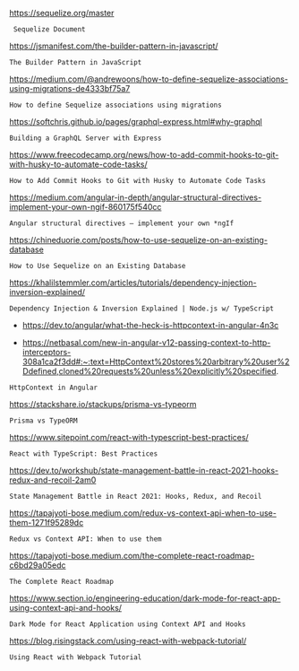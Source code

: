 https://sequelize.org/master
```
 Sequelize Document
```


https://jsmanifest.com/the-builder-pattern-in-javascript/
```
The Builder Pattern in JavaScript
```


https://medium.com/@andrewoons/how-to-define-sequelize-associations-using-migrations-de4333bf75a7
```
How to define Sequelize associations using migrations
```

https://softchris.github.io/pages/graphql-express.html#why-graphql

```
Building a GraphQL Server with Express
```


https://www.freecodecamp.org/news/how-to-add-commit-hooks-to-git-with-husky-to-automate-code-tasks/

```
How to Add Commit Hooks to Git with Husky to Automate Code Tasks
```


https://medium.com/angular-in-depth/angular-structural-directives-implement-your-own-ngif-860175f540cc

```
Angular structural directives — implement your own *ngIf
```

https://chineduorie.com/posts/how-to-use-sequelize-on-an-existing-database

```
How to Use Sequelize on an Existing Database
```

https://khalilstemmler.com/articles/tutorials/dependency-injection-inversion-explained/

```
Dependency Injection & Inversion Explained | Node.js w/ TypeScript
```

-  https://dev.to/angular/what-the-heck-is-httpcontext-in-angular-4n3c

-  https://netbasal.com/new-in-angular-v12-passing-context-to-http-interceptors-308a1ca2f3dd#:~:text=HttpContext%20stores%20arbitrary%20user%2Ddefined,cloned%20requests%20unless%20explicitly%20specified.


```
HttpContext in Angular
```

https://stackshare.io/stackups/prisma-vs-typeorm

```
Prisma vs TypeORM
```

https://www.sitepoint.com/react-with-typescript-best-practices/
```
React with TypeScript: Best Practices
```

https://dev.to/workshub/state-management-battle-in-react-2021-hooks-redux-and-recoil-2am0
```
State Management Battle in React 2021: Hooks, Redux, and Recoil
```

https://tapajyoti-bose.medium.com/redux-vs-context-api-when-to-use-them-1271f95289dc
```
Redux vs Context API: When to use them
```

https://tapajyoti-bose.medium.com/the-complete-react-roadmap-c6bd29a05edc
```
The Complete React Roadmap
```

https://www.section.io/engineering-education/dark-mode-for-react-app-using-context-api-and-hooks/
```
Dark Mode for React Application using Context API and Hooks
```


https://blog.risingstack.com/using-react-with-webpack-tutorial/
```
Using React with Webpack Tutorial
```
